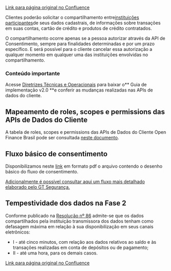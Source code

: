 [Link para página original no Confluence](https://openfinancebrasil.atlassian.net/wiki/spaces/OF/pages/17369300)

Clientes poderão solicitar o compartilhamento entre[instituições participantes](https://openfinancebrasil.org.br/quem-participa/)de seus dados cadastrais, de informações sobre transações em suas contas, cartão de crédito e produtos de crédito contratados.

O compartilhamento ocorre apenas se a pessoa autorizar através da API de Consentimento, sempre para finalidades determinadas e por um prazo específico. E será possível para o cliente cancelar essa autorização a qualquer momento em qualquer uma das instituições envolvidas no compartilhamento.

### Conteúdo importante

Acesse [Diretrizes Técnicas e Operacionais](../../../../OF/Open%20Finance%20Brasil/Diretrizes%20T%c3%a9cnicas%20e%20Operacionais/Guia%20de%20implementa%c3%a7%c3%a3o%20v2.0%20-%20Dados%20cadastrais%20e%20transacionais) para baixar o** Guia de implementação v2.0 **e conferir as mudanças realizadas nas APIs de dados do cliente.

## **Mapeamento de roles, scopes e permissions das APIs de Dados do Cliente**

A tabela de roles, scopes e permissions das APIs de Dados do Cliente Open Finance Brasil pode ser consultada [neste documento](https://openfinancebrasil.atlassian.net/wiki/download/attachments/7996438/Mapeamento_scopes_roles_permissions.xlsx?api=v2).

## **Fluxo básico de consentimento**

Disponibilizamos neste [link](https://openbanking-brasil.github.io/areadesenvolvedor/documents/fluxo_basico_consentimento.pdf) em formato pdf o arquivo contendo o desenho básico do fluxo de consentimento.

[Adicionalmente é possível consultar aqui um fluxo mais detalhado elaborado pelo GT Segurança.](https://openfinancebrasil.atlassian.net/wiki/spaces/OF/pages/82346047/PT+Guia+do+Usu+rio+para+Institui+es+Receptores+de+Dados+e+Iniciadores+de+Pagamento+TTP+PISP)

## **Tempestividade dos dados na Fase 2**

Conforme publicado na [Resolução nº 86](https://www.bcb.gov.br/estabilidadefinanceira/exibenormativo?tipo=resolu%C3%A7%C3%A3o%20BCB&amp;numero=86) admite-se que os dados compartilhados pela instituição transmissora dos dados tenham como defasagem máxima em relação à sua disponibilização em seus canais eletrônicos:

- I - até cinco minutos, com relação aos dados relativos ao saldo e às transações realizadas em conta de depósitos ou de pagamento;
- II - até uma hora, para os demais casos.

[Link para página original no Confluence](https://openfinancebrasil.atlassian.net/wiki/spaces/OF/pages/17369300)